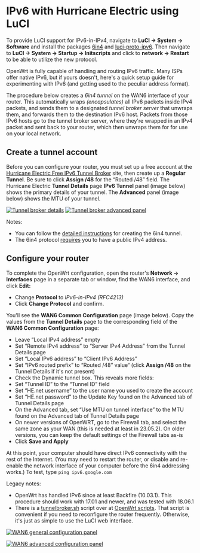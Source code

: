 # IPv6 with Hurricane Electric using LuCI

To provide LuCI support for IPv6-in-IPv4, navigate to **LuCI → System → Software** and install the packages [6in4](/packages/pkgdata/6in4 "packages:pkgdata:6in4") and [luci-proto-ipv6](/packages/pkgdata/luci-proto-ipv6 "packages:pkgdata:luci-proto-ipv6"). Then navigate to **LuCI → System → Startup → Initscripts** and click to **network → Restart** to be able to utilize the new protocol.

OpenWrt is fully capable of handling and routing IPv6 traffic. Many ISPs offer native IPv6, but if yours doesn't, here's a quick setup guide for experimenting with IPv6 (and getting used to the peculiar address format).

The procedure below creates a *6in4 tunnel* on the WAN6 interface of your router. This automatically wraps *(encapsulates)* all IPv6 packets inside IPv4 packets, and sends them to a designated *tunnel broker server* that unwraps them, and forwards them to the destination IPv6 host. Packets from those IPv6 hosts go to the tunnel broker server, where they're wrapped in an IPv4 packet and sent back to your router, which then unwraps them for for use on your local network.

## Create a tunnel account

Before you can configure your router, you must set up a free account at the [Hurricane Electric Free IPv6 Tunnel Broker](https://tunnelbroker.net/ "https://tunnelbroker.net/") site, then create up a **Regular Tunnel**. Be sure to click **Assign /48** for the “Routed /48” field. The Hurricane Electric **Tunnel Details** page **IPv6 Tunnel** panel (image below) shows the primary details of your tunnel. The **Advanced** panel (image below) shows the MTU of your tunnel.

[![Tunnel broker details](/_media/media/tunnelbroker-details.png "Tunnel broker details")](/_detail/media/tunnelbroker-details.png?id=docs%3Aguide-user%3Anetwork%3Aipv6%3Aipv6tunnel-luci "media:tunnelbroker-details.png") [![Tunnel broker advanced panel](/_media/media/tunnelbroker-advanced.png "Tunnel broker advanced panel")](/_detail/media/tunnelbroker-advanced.png?id=docs%3Aguide-user%3Anetwork%3Aipv6%3Aipv6tunnel-luci "media:tunnelbroker-advanced.png")

Notes:

- You can follow the [detailed instructions](https://www.bufferbloat.net/projects/cerowrt/wiki/IPv6_Tunnel/ "https://www.bufferbloat.net/projects/cerowrt/wiki/IPv6_Tunnel/") for creating the 6in4 tunnel.
- The 6in4 protocol [requires](https://forums.he.net/index.php?topic=488.0 "https://forums.he.net/index.php?topic=488.0") you to have a public IPv4 address.

## Configure your router

To complete the OpenWrt configuration, open the router's **Network → Interfaces** page in a separate tab or window, find the WAN6 interface, and click **Edit:**

- Change **Protocol** to *IPv6-in-IPv4 (RFC4213)*
- Click **Change Protocol** and confirm.

You'll see the **WAN6 Common Configuration** page (image below). Copy the values from the **Tunnel Details** page to the corresponding field of the **WAN6 Common Configuration** page:

- Leave “Local IPv4 address” empty
- Set “Remote IPv4 address” to “Server IPv4 Address” from the Tunnel Details page
- Set “Local IPv6 address” to “Client IPv6 Address”
- Set “IPv6 routed prefix” to “Routed /48” value“ (click **Assign /48** on the Tunnel Details if it's not present)
- Check the Dynamic tunnel box. This reveals more fields:
- Set “Tunnel ID” to the “Tunnel ID” field
- Set “HE.net username” to the user name you used to create the account
- Set “HE.net password” to the Update Key found on the Advanced tab of Tunnel Details page
- On the Advanced tab, set “Use MTU on tunnel interface” to the MTU found on the Advanced tab of Tunnel Details page
- On newer versions of OpenWRT, go to the Firewall tab, and select the same zone as your WAN (this is needed at least in 23.05.2). On older versions, you can keep the default settings of the Firewall tabs as-is
- Click **Save and Apply**

At this point, your computer should have direct IPv6 connectivity with the rest of the Internet. (You may need to restart the router, or disable and re-enable the network interface of your computer before the 6in4 addressing works.) To test, type `ping ipv6.google.com`

Legacy notes:

- OpenWrt has handled IPv6 since at least Backfire (10.03.1). This procedure should work with 17.01 and newer, and was tested with 18.06.1
- There is a [tunnelbroker.sh](https://github.com/richb-hanover/OpenWrtScripts/blob/master/tunnelbroker.sh "https://github.com/richb-hanover/OpenWrtScripts/blob/master/tunnelbroker.sh") script over at [OpenWrt scripts](https://github.com/richb-hanover/OpenWrtScripts "https://github.com/richb-hanover/OpenWrtScripts"). That script is convenient if you need to reconfigure the router frequently. Otherwise, it's just as simple to use the LuCI web interface.

[![WAN6 general configuration panel](/_media/media/configurewan6-general.png "WAN6 general configuration panel")](/_detail/media/configurewan6-general.png?id=docs%3Aguide-user%3Anetwork%3Aipv6%3Aipv6tunnel-luci "media:configurewan6-general.png")

[![WAN6 advanced configuration panel](/_media/media/configurewan6-advanced.png "WAN6 advanced configuration panel")](/_detail/media/configurewan6-advanced.png?id=docs%3Aguide-user%3Anetwork%3Aipv6%3Aipv6tunnel-luci "media:configurewan6-advanced.png")
